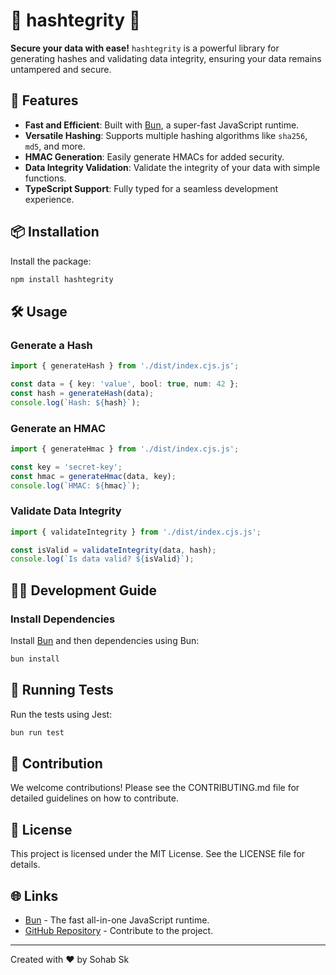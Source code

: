 # 🌟 hashtegrity 🌟

**Secure your data with ease!** `hashtegrity` is a powerful library for generating hashes and validating data integrity, ensuring your data remains untampered and secure.

## 🚀 Features

- **Fast and Efficient**: Built with [Bun](https://bun.sh), a super-fast JavaScript runtime.
- **Versatile Hashing**: Supports multiple hashing algorithms like `sha256`, `md5`, and more.
- **HMAC Generation**: Easily generate HMACs for added security.
- **Data Integrity Validation**: Validate the integrity of your data with simple functions.
- **TypeScript Support**: Fully typed for a seamless development experience.

## 📦 Installation

Install the package:

```bash
npm install hashtegrity
```

## 🛠️ Usage

### Generate a Hash

```typescript
import { generateHash } from './dist/index.cjs.js';

const data = { key: 'value', bool: true, num: 42 };
const hash = generateHash(data);
console.log(`Hash: ${hash}`);
```

### Generate an HMAC

```typescript
import { generateHmac } from './dist/index.cjs.js';

const key = 'secret-key';
const hmac = generateHmac(data, key);
console.log(`HMAC: ${hmac}`);
```

### Validate Data Integrity

```typescript
import { validateIntegrity } from './dist/index.cjs.js';

const isValid = validateIntegrity(data, hash);
console.log(`Is data valid? ${isValid}`);
```

## 🧑‍💻 Development Guide

### Install Dependencies

Install [Bun](https://bun.sh/) and then dependencies using Bun:

```bash
bun install
```

## 🧪 Running Tests

Run the tests using Jest:

```bash
bun run test
```

## 🤝 Contribution

We welcome contributions! Please see the CONTRIBUTING.md file for detailed guidelines on how to contribute.


## 📜 License

This project is licensed under the MIT License. See the LICENSE file for details.

## 🌐 Links

- [Bun](https://bun.sh) - The fast all-in-one JavaScript runtime.
- [GitHub Repository](https://github.com/ITZSHOAIB/hashtegrity) - Contribute to the project.

---

Created with ❤️ by Sohab Sk